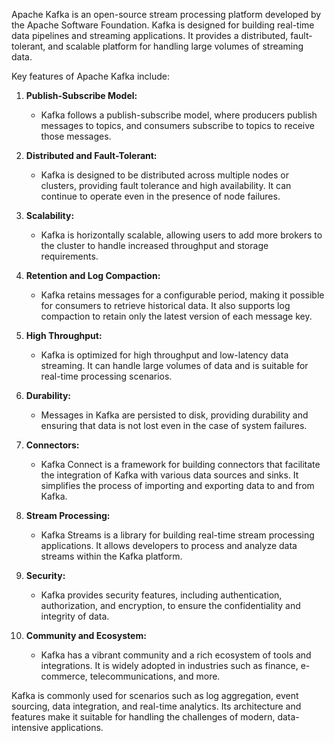 Apache Kafka is an open-source stream processing platform developed by the Apache Software Foundation. Kafka is designed for building real-time data pipelines and streaming applications. It provides a distributed, fault-tolerant, and scalable platform for handling large volumes of streaming data.

Key features of Apache Kafka include:

1. **Publish-Subscribe Model:**
   - Kafka follows a publish-subscribe model, where producers publish messages to topics, and consumers subscribe to topics to receive those messages.

2. **Distributed and Fault-Tolerant:**
   - Kafka is designed to be distributed across multiple nodes or clusters, providing fault tolerance and high availability. It can continue to operate even in the presence of node failures.

3. **Scalability:**
   - Kafka is horizontally scalable, allowing users to add more brokers to the cluster to handle increased throughput and storage requirements.

4. **Retention and Log Compaction:**
   - Kafka retains messages for a configurable period, making it possible for consumers to retrieve historical data. It also supports log compaction to retain only the latest version of each message key.

5. **High Throughput:**
   - Kafka is optimized for high throughput and low-latency data streaming. It can handle large volumes of data and is suitable for real-time processing scenarios.

6. **Durability:**
   - Messages in Kafka are persisted to disk, providing durability and ensuring that data is not lost even in the case of system failures.

7. **Connectors:**
   - Kafka Connect is a framework for building connectors that facilitate the integration of Kafka with various data sources and sinks. It simplifies the process of importing and exporting data to and from Kafka.

8. **Stream Processing:**
   - Kafka Streams is a library for building real-time stream processing applications. It allows developers to process and analyze data streams within the Kafka platform.

9. **Security:**
   - Kafka provides security features, including authentication, authorization, and encryption, to ensure the confidentiality and integrity of data.

10. **Community and Ecosystem:**
    - Kafka has a vibrant community and a rich ecosystem of tools and integrations. It is widely adopted in industries such as finance, e-commerce, telecommunications, and more.

Kafka is commonly used for scenarios such as log aggregation, event sourcing, data integration, and real-time analytics. Its architecture and features make it suitable for handling the challenges of modern, data-intensive applications.